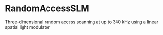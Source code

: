 # RandomAccessSLM
 Three-dimensional random access scanning at up to 340 kHz using a linear spatial light modulator
